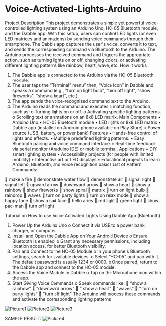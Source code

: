 # Voice-Activated-Lights-Arduino



Project Description
This project demonstrates a simple yet powerful voice-controlled lighting system using an Arduino Uno, HC-05 Bluetooth module, and the Dabble app. With this setup, users can control LED lights (or even LED matrices and animations) by sending voice commands through their smartphone.
The Dabble app captures the user's voice, converts it to text, and sends the corresponding command via Bluetooth to the Arduino. The Arduino processes the received command and triggers the appropriate action, such as turning lights on or off, changing colors, or activating different lighting patterns like rainbow, heart, wave, etc.
How it works
1.	The Dabble app is connected to the Arduino via the HC-05 Bluetooth module.
2.	The user taps the "Terminal" menu” then, “Voice Icon” in Dabble and speaks a command (e.g., "turn on light bulb", "turn off light", "show fireworks", "show a heart", etc.).
3.	The app sends the voice-recognized command text to the Arduino.
4.	The Arduino reads the command and executes a matching function, such as:
o	Turning lights on or off.
o	Activating specific lighting patterns.
o	Scrolling text or animations on an 8x8 LED matrix.
Main Components
•	Arduino Uno
•	HC-05 Bluetooth module
•	LED lights or 8x8 LED matrix
•	Dabble app (installed on Android phone available on Play Store)
•	Power source (USB, battery, or power bank)
Features
•	Hands-free control of lights and effects.
•	Multiple predefined lighting patterns.
•	Easy Bluetooth pairing and voice command interface.
•	Real-time feedback via serial monitor (Aruduino IDE) or mobile terminal.
Applications
•	DIY smart lighting system
•	Accessibility projects (for people with limited mobility)
•	Interactive art or LED displays
•	Educational projects to learn Arduino, Bluetooth, and voice recognition basics
List of Pattern Commands:

	make a fire
	demonstrate water flow
	demonstrate air
	signal right
	signal left
	upward arrow
	downward arrow
	show a heart
	show a rainbow
	show fireworks
	show spiral
	matrix
	turn on light bulb
	raindrop
	waves
	turn on party lights
	turn on relax mode
	show a happy face
	show a sad face
	hello aries
	red light
	green light
	show pac-man
	turn off light

Tutorial on How to use Voice Activated Lights Using Dabble App (Bluetooth)
1.	Power Up the Arduino Uno
o	Connect it via USB to a power bank, charger, or computer.
2.	Install and Open the Dabble App on Your Android Device
o	Ensure Bluetooth is enabled.
o	Grant any necessary permissions, including location access, for better Bluetooth visibility.
3.	Pair and Connect to the HC-05 Module
o	In your phone's Bluetooth settings, search for available devices.
o	Select "HC-05" and pair with it. The default password is usually 1234 or 0000.
o	Once paired, return to the Dabble app and connect to the HC-05 module.
4.	Access the Voice Module in Dabble
o	Tap on the Microphone icon within the app.
5.	Start Giving Voice Commands
o	Speak commands like:
	“show a rainbow”
	“downward arrow”
	" show a heart”
	"waves"
	" turn on party lights”
	"turn off light"
The Arduino will process these commands and activate the corresponding lighting patterns


![Picture1](https://github.com/user-attachments/assets/18a48dee-810f-4bc1-8c09-6d7efa8af125)
![Picture2](https://github.com/user-attachments/assets/ed3d9fd7-b574-4bd5-8a86-0e22929d10b2)
![Picture3](https://github.com/user-attachments/assets/c3a992b1-5217-4a67-8ca3-c14d05fd83b2)

SAMPLE RESULT:
![Picture4](https://github.com/user-attachments/assets/1c57fdc1-1024-467b-87e8-c1f69f780b71)




